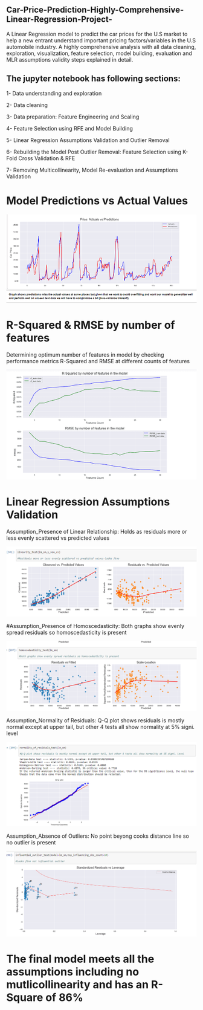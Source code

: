 ## Car-Price-Prediction-Highly-Comprehensive-Linear-Regression-Project-
A Linear Regression model to predict the car prices for the U.S market to help a new entrant understand important pricing factors/variables in the U.S automobile industry. A highly comprehensive analysis with all data cleaning, exploration, visualization, feature selection, model building, evaluation and MLR assumptions validity steps explained in detail.

## The jupyter notebook has following sections:

1- Data understanding and exploration 

2- Data cleaning

3- Data preparation: Feature Engineering and Scaling

4- Feature Selection using RFE and Model Building  

5- Linear Regression Assumptions Validation and Outlier Removal

6- Rebuilding the Model Post Outlier Removal: Feature Selection using K-Fold Cross Validation & RFE  

7- Removing Multicollinearity, Model Re-evaluation and Assumptions Validation

# Model Predictions vs Actual Values

![](images/Actuals_vs_Predictions.png)


# R-Squared & RMSE by number of features

Determining optimum number of features in model by checking performance metrics R-Squared and RMSE at different counts of features

![](images/R2_RMSE_by_features.png)


# Linear Regression Assumptions Validation


Assumption_Presence of Linear Relationship: Holds as residuals more or less evenly scattered vs predicted values

![](images/linearity_assumption.png)



#Assumption_Presence of Homoscedasticity: Both graphs show evenly spread residuals so homoscedasticity is present

![](images/homoscedacity_assumption.png)



Assumption_Normality of Residuals: Q-Q plot shows residuals is mostly normal except at upper tail, but other 4 tests all show normality at 5% signi. level

![](images/Normality_of_errors_assumption.png)



Assumption_Absence of Outliers: No point beyong cooks distance line so no outlier is present

![](images/Outlier_detection.png)

# The final model meets all the assumptions including no mutlicollinearity and has an R-Square of 86% 
